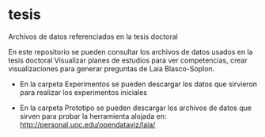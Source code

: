 # tesis
Archivos de datos referenciados en la tesis doctoral

En este repositorio se pueden consultar los archivos de datos usados en la tesis doctoral Visualizar planes de estudios para ver competencias, crear visualizaciones para generar preguntas de Laia Blasco-Soplon.

- En la carpeta Experimentos se pueden descargar los datos que sirvieron para realizar los experimentos iniciales

- En la carpeta Prototipo se pueden descargar los archivos de datos que sirven para probar la herramienta alojada en: http://personal.uoc.edu/opendataviz/laia/
